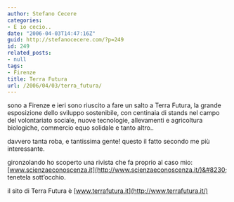```yaml
---
author: Stefano Cecere
categories:
- E io cecio..
date: "2006-04-03T14:47:16Z"
guid: http://stefanocecere.com/?p=249
id: 249
related_posts:
- null
tags:
- Firenze
title: Terra Futura
url: /2006/04/03/terra_futura/
---
```


<img src='/wp-content/terra_futura.jpg' alt='' align='left' />sono a Firenze e ieri sono riuscito a fare un salto a Terra Futura, la grande esposizione dello sviluppo sostenibile, con centinaia di stands nel campo del volontariato sociale, nuove tecnologie, allevamenti e agricoltura biologiche, commercio equo solidale e tanto altro..

davvero tanta roba, e tantissima gente! questo il fatto secondo me più interessante.

<img src='/wp-content/terra_futura_2.jpg' alt='' align='left' />gironzolando ho scoperto una rivista che fa proprio al caso mio: [www.scienzaeconoscenza.it](http://www.scienzaeconoscenza.it/)&#8230; tenetela sott&#8217;occhio.

il sito di Terra Futura è [www.terrafutura.it](http://www.terrafutura.it/)